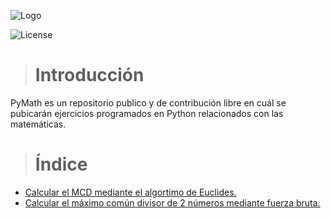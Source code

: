 ![Logo](https://i.imgur.com/WkTZMVy.png)

![License](https://img.shields.io/github/license/Rodrolo/PyMath)

> # Introducción
PyMath es un repositorio publico y de contribución libre en cuál se pubicarán ejercicios programados en Python relacionados con las matemáticas.

> # Índice
+ [Calcular el MCD mediante el algortimo de Euclides.](https://github.com/Rodrolo/PyMath/blob/master/Ejercicios/Calcular%20el%20MCD%20mediante%20el%20algortimo%20de%20Euclides..py)
+ [Calcular el máximo común divisor de 2 números mediante fuerza bruta.](https://github.com/Rodrolo/PyMath/blob/master/Ejercicios/Calcular%20el%20m%C3%A1ximo%20com%C3%BAn%20divisor%20de%202%20n%C3%BAmeros%20mediante%20fuerza%20bruta..py)

